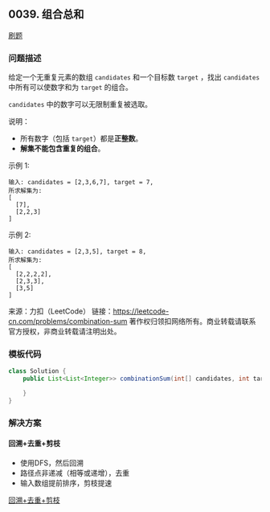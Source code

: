 <script src="https://cdn.bootcss.com/mathjax/2.7.7/MathJax.js?config=TeX-AMS-MML_HTMLorMML"></script>

## 0039. 组合总和

[刷题](qu0039/solu/Solution.java)

### 问题描述

给定一个无重复元素的数组 `candidates` 和一个目标数 `target` ，找出 `candidates` 中所有可以使数字和为 `target` 的组合。

`candidates` 中的数字可以无限制重复被选取。

说明：

* 所有数字（包括 `target`）都是**正整数**。
* **解集不能包含重复的组合**。 

示例 1:

```
输入: candidates = [2,3,6,7], target = 7,
所求解集为:
[
  [7],
  [2,2,3]
]
```

示例 2:

```
输入: candidates = [2,3,5], target = 8,
所求解集为:
[
  [2,2,2,2],
  [2,3,3],
  [3,5]
]
```

来源：力扣（LeetCode）
链接：https://leetcode-cn.com/problems/combination-sum
著作权归领扣网络所有。商业转载请联系官方授权，非商业转载请注明出处。

### 模板代码

``` java
class Solution {
    public List<List<Integer>> combinationSum(int[] candidates, int target) {

    }
}
```

### 解决方案

#### 回溯+去重+剪枝

* 使用DFS，然后回溯
* 路径点非递减（相等或递增），去重
* 输入数组提前排序，剪枝提速

[回溯+去重+剪枝](qu0039/solu1/Solution.java)
